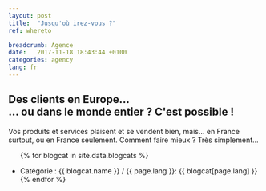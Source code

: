```yaml
---
layout: post
title:  "Jusqu'où irez-vous ?"
ref: whereto

breadcrumb: Agence
date:   2017-11-18 18:43:44 +0100
categories: agency
lang: fr
---
```


## Des clients en Europe&hellip;<br>&hellip; ou dans le monde entier&nbsp;? C'est possible&nbsp;!

Vos produits et services plaisent et se vendent bien, mais... en France surtout, ou en France seulement. Comment faire mieux ? Très simplement...

<ul>

{% for blogcat in site.data.blogcats %}

  <li>
    Catégorie : {{ blogcat.name }} / {{ page.lang }}: {{ blogcat[page.lang] }}
    
  </li>
{% endfor %}
</ul>
